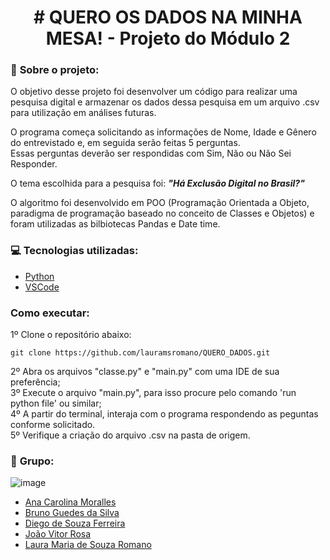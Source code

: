   <h1 align="center"> # QUERO OS DADOS NA MINHA MESA! - Projeto do Módulo 2 </h1>

### :round_pushpin: <strong>Sobre o projeto:</strong>

O objetivo desse projeto foi desenvolver um código para realizar uma pesquisa digital e armazenar os dados dessa pesquisa em um arquivo .csv para utilização em análises futuras.

O programa começa solicitando as informações de Nome, Idade e Gênero do entrevistado e, em seguida serão feitas 5 perguntas.<br/>
Essas perguntas deverão ser respondidas com Sim, Não ou Não Sei Responder. 

O tema escolhida para a pesquisa foi: ***"Há Exclusão Digital no Brasil?"***

O algoritmo foi desenvolvido em POO (Programação Orientada a Objeto, paradigma de programação baseado no conceito de Classes e Objetos)
e foram utilizadas as bilbiotecas Pandas e Date time.

### :computer: <strong>Tecnologias utilizadas:</strong>
- [Python](https://www.python.org/)
- [VSCode](https://code.visualstudio.com/)

### <strong>Como executar:</strong>
1º Clone o repositório abaixo:
```shell
git clone https://github.com/lauramsromano/QUERO_DADOS.git
```
2º Abra os arquivos "classe.py" e "main.py" com uma IDE de sua preferência; <br/>
3º Execute o arquivo "main.py", para isso procure pelo comando 'run python file' ou similar; <br/>
4º A partir do terminal, interaja com o programa respondendo as peguntas conforme solicitado.<br/>
5º Verifique a criação do arquivo .csv na pasta de origem.

### :handshake: <strong>Grupo:</strong>
![image](https://user-images.githubusercontent.com/106887746/181605777-af5ceec0-ee0d-4a51-874f-acfbd2910257.png)

- [Ana Carolina Moralles](https://github.com/amoralles)
- [Bruno Guedes da Silva](https://github.com/Brunosill)
- [Diego de Souza Ferreira](https://github.com/karoline-juliana)
- [João Vitor Rosa](https://github.com/MatheusB2002)
- [Laura Maria de Souza Romano](https://github.com/joaorosa2)
